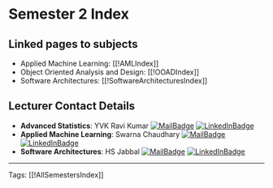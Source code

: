 # Semester 2 Index

## Linked pages to subjects
- Applied Machine Learning: [[!AMLIndex]]
- Object Oriented Analysis and Design: [[!OOADIndex]]
- Software Architectures: [[!SoftwareArchitecturesIndex]]

  

## Lecturer Contact Details

-  **Advanced Statistics**: YVK Ravi Kumar 
	[![MailBadge](https://img.shields.io/badge/-yvk.ravikumar@pilani.bits--pilani.ac.in-EA4335?style=for-the-badge&logo=gmail&logoColor=white)](mailto:yvk.ravikumar@pilani.bits-pilani.ac.in) [![LinkedInBadge](https://img.shields.io/badge/-YVK_Ravikumar-0e76a8?style=for-the-badge&logo=linkedin&logoColor=white)](https://www.linkedin.com/in/yvk-ravikumar-7ab1445a/)
- **Applied Machine Learning**: Swarna Chaudhary 
   [![MailBadge](https://img.shields.io/badge/-swarna.chaudhary@pilani.bits--pilani.ac.in-EA4335?style=for-the-badge&logo=gmail&logoColor=white)](mailto:swarna.chaudhary@pilani.bits-pilani.ac.in) [![LinkedInBadge](https://img.shields.io/badge/-Swarna_Chaudhary-0e76a8?style=for-the-badge&logo=linkedin&logoColor=white)](https://www.linkedin.com/in/swarna-chaudhary-2482a733/)
-  **Software Architectures**: HS Jabbal 
	[![MailBadge](https://img.shields.io/badge/-hsjabbal@pilani.bits--pilani.ac.in-EA4335?style=for-the-badge&logo=gmail&logoColor=white)](mailto:hsjabbal@pilani.bits-pilani.ac.in) [![LinkedInBadge](https://img.shields.io/badge/-HS_Jabbal-0e76a8?style=for-the-badge&logo=linkedin&logoColor=white)](https://www.linkedin.com/in/harvinder-singh-jabbal-6054853)	

	


   
---
Tags: [[!AllSemestersIndex]]